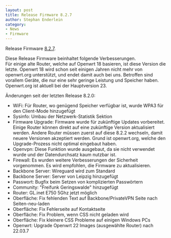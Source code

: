 ```yaml
---
layout: post
title: Release Firmware 8.2.7
author: Stephan Enderlein
category:
- News
- Firmware
---
```

Release Firmware [8.2.7](http://download.freifunk-dresden.de/firmware/8.2.7/).

Diese Release Firmware beinhaltet folgende Verbesserungen. \
Für einige alte Router, welche auf Openwrt 18 basieren, ist diese Version die letzte.
Openwrt 18 wird schon seit einigen Jahren nicht mehr von openwrt.org unterstützt,
und endet damit auch bei uns. Betroffen sind vorallem Geräte, die nur eine sehr
geringe Leistung und Speicher haben. Openwrt.org ist aktuell bei der Hauptversion 23.


Änderungen seit der letzten Release 8.2.0:
- WiFi: Für Router, wo genügend Speicher verfügbar ist, wurde WPA3 für den Client-Mode hinzugefügt
- Sysinfo: Umbau der Netzwerk-Statistik Sektion
- Firmware Upgrade: Firmware wurde für zukünftige Updates vorbereitet. Einige Router können direkt auf eine zukünftige Version aktualisiert werden. Andere Router müssen zuerst auf diese 8.2.2 wechseln, damit neuere Versionen akzeptiert werden. Grund ist openwrt.org, welche den Upgrade-Prozess nicht optimal eingebaut haben.
- Openvpn: Diese Funktion wurde ausgebaut, da sie nicht verwendet wurde und der Datendurchsatz kaum nutzbar ist.
- Firewall: Es wurden weitere Verbesserungen der Sicherheit vorgenommen. Es wird empfohlen, die Firmware zu aktualisieren.
- Backbone Server: Wireguard wird zum Standard
- Backbone Server: Server von Leipzig hinzugefügt
- Passwort: Bugfix beim Setzen von komplizierten Passwörtern
- Community: "Freifunk Geringswalde" hinzugefügt
- Router: GL.inet E750 5Ghz jetzt möglich
- Oberfläche: Fix fehlenden Text auf Backbone/PrivateVPN Seite nach Seiten-neu-laden
- Oberfläche: Fix Fehlerseite auf Kontaktseite
- Oberfläche: Fix Problem, wenn CSS nicht geladen wird
- Oberfläche: Fix kleinere CSS Probleme auf einigen Windows PCs
- Openwrt: Upgrade Openwrt 22 Images (ausgewählte Router) nach 22.03.7

